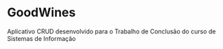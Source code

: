 # GoodWines
Aplicativo CRUD desenvolvido para o Trabalho de Conclusão do curso de Sistemas de Informação
